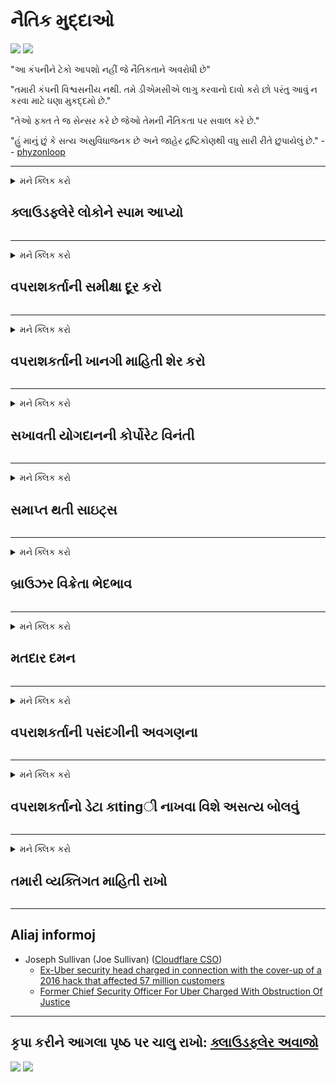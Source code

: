 # નૈતિક મુદ્દાઓ

![](https://codeberg.org/crimeflare/stop_cloudflare/media/branch/master/image/itsreallythatbad.jpg)
![](https://codeberg.org/crimeflare/stop_cloudflare/media/branch/master/image/telegram/c81238387627b4bfd3dcd60f56d41626.jpg)

"આ કંપનીને ટેકો આપશો નહીં જે નૈતિકતાને અવરોધી છે"

"તમારી કંપની વિશ્વસનીય નથી. તમે ડીએમસીએ લાગુ કરવાનો દાવો કરો છો પરંતુ આવું ન કરવા માટે ઘણા મુકદ્દમો છે."

"તેઓ ફક્ત તે જ સેન્સર કરે છે જેઓ તેમની નૈતિકતા પર સવાલ કરે છે."

"હું માનું છું કે સત્ય અસુવિધાજનક છે અને જાહેર દ્રષ્ટિકોણથી વધુ સારી રીતે છુપાયેલું છે."  -- [phyzonloop](https://twitter.com/phyzonloop)


---


<details>
<summary>મને ક્લિક કરો

## ક્લાઉડફ્લેરે લોકોને સ્પામ આપ્યો
</summary>


ક્લાઉડફ્લેર નોન-ક્લાઉડફ્લેર વપરાશકર્તાઓને સ્પામ ઇમેઇલ્સ મોકલી રહ્યું છે.

- ફક્ત પસંદ કરેલા સબ્સ્ક્રાઇબર્સને જ ઇમેઇલ્સ મોકલો
- જ્યારે વપરાશકર્તા "રોકો" કહે છે, ત્યારે ઇમેઇલ મોકલવાનું બંધ કરો

તે સરળ છે. પરંતુ ક્લાઉડફ્લેરે ધ્યાન આપતા નથી.
ક્લાઉડફ્લેરે કહ્યું કે તેમની સેવાનો ઉપયોગ કરવાથી તમામ સ્પામર્સ અથવા હુમલાખોરો અટકી શકે છે.
ક્લાઉડફ્લેરેને સક્રિય કર્યા વગર આપણે કેવી રીતે ક્લાઉડફ્લેર રોકી શકીએ?


| 🖼 | 🖼 |
| --- | --- |
| ![](https://codeberg.org/crimeflare/stop_cloudflare/media/branch/master/image/cfspam01.jpg) | ![](https://codeberg.org/crimeflare/stop_cloudflare/media/branch/master/image/cfspam03.jpg) |
| ![](https://codeberg.org/crimeflare/stop_cloudflare/media/branch/master/image/cfspam02.jpg) | ![](https://codeberg.org/crimeflare/stop_cloudflare/media/branch/master/image/cfspambrittany.jpg)<br>![](https://codeberg.org/crimeflare/stop_cloudflare/media/branch/master/image/cfspamtwtr.jpg) |

</details>

---

<details>
<summary>મને ક્લિક કરો

## વપરાશકર્તાની સમીક્ષા દૂર કરો
</summary>


ક્લાઉડફ્લેર સેન્સર નકારાત્મક સમીક્ષાઓ.
જો તમે ટ્વિટર પર ક્લાઉડફ્લેર વિરોધી લખાણ પોસ્ટ કરો છો, તો તમને "ના, તે નથી" સંદેશ સાથે ક્લાઉડફ્લેર કર્મચારીનો જવાબ મેળવવાની તક મળશે.
જો તમે કોઈપણ સમીક્ષા સાઇટ પર નકારાત્મક સમીક્ષા પોસ્ટ કરો છો, તો તેઓ તેને સેન્સર કરવાનો પ્રયાસ કરશે.


| 🖼 | 🖼 |
| --- | --- |
| ![](https://codeberg.org/crimeflare/stop_cloudflare/media/branch/master/image/cfcenrev_01.jpg)<br>![](https://codeberg.org/crimeflare/stop_cloudflare/media/branch/master/image/cfcenrev_02.jpg) | ![](https://codeberg.org/crimeflare/stop_cloudflare/media/branch/master/image/cfcenrev_03.jpg) |

</details>

---

<details>
<summary>મને ક્લિક કરો

## વપરાશકર્તાની ખાનગી માહિતી શેર કરો
</summary>


ક્લાઉડફ્લેરે મોટી પજવણીની સમસ્યા છે.
ક્લાઉડફ્લેરે હોસ્ટ કરેલી સાઇટ્સ વિશે ફરિયાદ કરનારાઓની વ્યક્તિગત માહિતી શેર કરે છે.
તેઓ તમને ક્યારેક તમારો સાચો આઈડી પ્રદાન કરવા કહે છે.
જો તમે પરેશાન, હુમલો કરનાર, સ્વેટ અથવા મારવા માંગતા નથી, તો તમે ક્લાઉડફ્લાયર્ડ વેબસાઇટ્સથી વધુ સારી રીતે દૂર રહેશો.


| 🖼 | 🖼 |
| --- | --- |
| ![](https://codeberg.org/crimeflare/stop_cloudflare/media/branch/master/image/cfdox_what.jpg) | ![](https://codeberg.org/crimeflare/stop_cloudflare/media/branch/master/image/cfdox_swat.jpg) |
| ![](https://codeberg.org/crimeflare/stop_cloudflare/media/branch/master/image/cfdox_kill.jpg) | ![](https://codeberg.org/crimeflare/stop_cloudflare/media/branch/master/image/cfdox_threat.jpg) |
| ![](https://codeberg.org/crimeflare/stop_cloudflare/media/branch/master/image/cfdox_dox.jpg) | ![](https://codeberg.org/crimeflare/stop_cloudflare/media/branch/master/image/cfdox_ex1.jpg)<br>![](https://codeberg.org/crimeflare/stop_cloudflare/media/branch/master/image/cfdox_ex2.jpg) |

</details>

---

<details>
<summary>મને ક્લિક કરો

## સખાવતી યોગદાનની કોર્પોરેટ વિનંતી
</summary>


ક્લાઉડફ્લેર સખાવતી ફાળો માટે પૂછે છે.
તે ખૂબ જ ભયાનક છે કે એક અમેરિકન કોર્પોરેશન નફાકારક સંગઠનોની સાથે સખાવત માંગશે જેની પાસે સારા કારણો છે.
જો તમને લોકોને અવરોધિત કરવું અથવા અન્ય લોકોનો સમય બગાડવો ગમે છે, તો તમે ક્લાઉડફ્લેર કર્મચારીઓ માટે કેટલાક પિઝા મંગાવી શકો છો.


![](https://codeberg.org/crimeflare/stop_cloudflare/media/branch/master/image/cfdonate.jpg)

</details>

---

<details>
<summary>મને ક્લિક કરો

## સમાપ્ત થતી સાઇટ્સ
</summary>


જો તમારી સાઇટ અચાનક નીચે આવી જાય તો તમે શું કરશો?
એવા અહેવાલો છે કે ક્લાઉડફ્લેર કોઈ ચેતવણી વિના, ચુપચાપ વપરાશકર્તાની ગોઠવણીને કા serviceી નાખી રહ્યું છે અથવા સેવા બંધ કરી રહ્યું છે.
અમે તમને વધુ સારી પ્રદાતા શોધવા સૂચવીએ છીએ.

![](https://codeberg.org/crimeflare/stop_cloudflare/media/branch/master/image/cftmnt.jpg)

</details>

---

<details>
<summary>મને ક્લિક કરો

## બ્રાઉઝર વિક્રેતા ભેદભાવ
</summary>


ટોર ઉપર ન Torન-ટોર-બ્રાઉઝરના વપરાશકર્તાઓને પ્રતિકૂળ સારવાર આપતી વખતે ક્લાઉડફ્લેરે ફાયરફોક્સનો ઉપયોગ કરનારાઓને પસંદગીની સારવાર આપે છે.
ટોર વપરાશકર્તાઓ કે જેઓ મફત-મુક્ત જાવાસ્ક્રિપ્ટ ચલાવવાનો યોગ્ય રીતે ઇનકાર કરે છે તે પણ પ્રતિકૂળ સારવાર મેળવે છે.
આ ineક્સેસ અસમાનતા એ નેટવર્ક તટસ્થતા દુરુપયોગ અને શક્તિનો દુરુપયોગ છે.

![](https://codeberg.org/crimeflare/stop_cloudflare/media/branch/master/image/browdifftbcx.gif)

- ડાબું: ટોર બ્રાઉઝર, જમણું: ક્રોમ. સમાન આઇપી સરનામું.

![](https://codeberg.org/crimeflare/stop_cloudflare/media/branch/master/image/browserdiff.jpg)

- ડાબું: ટોર બ્રાઉઝર જાવાસ્ક્રિપ્ટ અક્ષમ કર્યું, કૂકી સક્ષમ
- અધિકાર: ક્રોમ જાવાસ્ક્રિપ્ટ સક્ષમ, કૂકી અક્ષમ

![](https://codeberg.org/crimeflare/stop_cloudflare/media/branch/master/image/cfsiryoublocked.jpg)

- ટોર (ક્લાર્નેટ આઇપી) વિના ક્યુટબ્રોઝર (નાના બ્રાઉઝર)

| ***બ્રાઉઝર*** | ***એક્સેસ ટ્રીટમેન્ટ*** |
| --- | --- |
| Tor Browser (જાવાસ્ક્રિપ્ટ સક્ષમ) | પ્રવેશ પરવાનગી |
| Firefox (જાવાસ્ક્રિપ્ટ સક્ષમ) | degક્સેસ બગડી |
| Chromium (જાવાસ્ક્રિપ્ટ સક્ષમ) | degક્સેસ બગડી |
| Chromium or Firefox (જાવાસ્ક્રિપ્ટ અક્ષમ) | પરવાનગી અસ્વીકાર |
| Chromium or Firefox (કૂકી અક્ષમ) | પરવાનગી અસ્વીકાર |
| QuteBrowser | પરવાનગી અસ્વીકાર |
| lynx | પરવાનગી અસ્વીકાર |
| w3m | પરવાનગી અસ્વીકાર |
| wget | પરવાનગી અસ્વીકાર |


સરળ પડકારને હલ કરવા માટે Audioડિઓ બટનનો ઉપયોગ શા માટે નથી?

હા, ત્યાં એક audioડિઓ બટન છે, પરંતુ તે હંમેશા ટોર પર કામ કરતું નથી.
જ્યારે તમે આ સંદેશ ક્લિક કરશો ત્યારે તમને મળશે:

```
પછીથી ફરી પ્રયાસ કરો
તમારું કમ્પ્યુટર અથવા નેટવર્ક સ્વચાલિત ક્વેરીઝ મોકલી શકે છે.
અમારા વપરાશકર્તાઓને સુરક્ષિત કરવા માટે, અમે હમણાં તમારી વિનંતી પર પ્રક્રિયા કરી શકતા નથી.
વધુ વિગતો માટે અમારા સહાય પૃષ્ઠની મુલાકાત લો
```

</details>

---

<details>
<summary>મને ક્લિક કરો

## મતદાર દમન
</summary>


યુ.એસ. રાજ્યોના મતદારો તેમના નિવાસ સ્થાને રાજ્ય સચિવની વેબસાઇટ દ્વારા આખરે મત આપવા માટે નોંધણી કરાવે છે.
રિપબ્લિકન નિયંત્રિત રાજ્ય સચિવ કચેરીઓ ક્લાઉડફ્લેર દ્વારા રાજ્ય સચિવની વેબસાઇટની નજીકના દ્વારા મતદારોના દમનમાં વ્યસ્ત છે.
ટોર વપરાશકર્તાઓ સાથે ક્લાઉડફ્લેરની પ્રતિકૂળ વર્તન, દેખરેખના કેન્દ્રિત વૈશ્વિક બિંદુ તરીકે તેની એમઆઇટીએમ સ્થિતિ, અને તેની હાનિકારક ભૂમિકા એકંદરે સંભવિત મતદારોને નોંધણી કરવામાં અનિચ્છા બનાવે છે.
ખાસ કરીને ઉદારવાદીઓ ગોપનીયતા સ્વીકારે છે.
મતદાર નોંધણી ફોર્મ્સ મતદારની રાજકીય ઝુકાવ, વ્યક્તિગત શારીરિક સરનામું, સામાજિક સુરક્ષા નંબર અને જન્મ તારીખ વિશે સંવેદનશીલ માહિતી એકત્રિત કરે છે.
મોટાભાગનાં રાજ્યો ફક્ત તે માહિતીને સાર્વજનિક રૂપે ઉપલબ્ધ બનાવે છે, પરંતુ જ્યારે કોઈ મત આપવા માટે નોંધણી કરાવે છે ત્યારે ક્લાઉડફ્લેરે તે બધી માહિતી જુએ છે.

નોંધ લો કે કાગળ નોંધણી ક્લાઉડફ્લેરને અવરોધે નહીં કારણ કે રાજ્ય ડેટા એન્ટ્રી સ્ટાફ કામદારોના સેક્રેટરી સંભવત ડેટા દાખલ કરવા માટે ક્લાઉડફ્લેર વેબસાઇટનો ઉપયોગ કરશે.

| 🖼 | 🖼 |
| --- | --- |
| ![](https://codeberg.org/crimeflare/stop_cloudflare/media/branch/master/image/cfvotm_01.jpg) | ![](https://codeberg.org/crimeflare/stop_cloudflare/media/branch/master/image/cfvotm_02.jpg) |

- મતો ભેગા કરવા અને પગલાં લેવા ચેન્ના.ઓર્જીંગ એક પ્રખ્યાત વેબસાઇટ છે.
“દરેક જગ્યાએ લોકો ઝુંબેશ શરૂ કરી રહ્યા છે, સમર્થકોને એકઠા કરી રહ્યા છે, અને સોલ્યુશન્સ ચલાવવા નિર્ણય લેનારાઓ સાથે કામ કરશે.”
કમનસીબે, ક્લાઉડફ્લેરના આક્રમક ફિલ્ટરને કારણે ઘણા લોકો બદલાવ.org જોઈ શકતા નથી.
તેમને પિટિશન પર હસ્તાક્ષર કરવામાં અવરોધિત કરવામાં આવી રહ્યા છે, આમ તેમને લોકશાહી પ્રક્રિયાથી બાકાત રાખ્યા છે.
અન્ય નોન-ક્લાઉડફ્લેર્ડ પ્લેટફોર્મ જેમ કે ઓપન પિટિશનનો ઉપયોગ સમસ્યાને દૂર કરવામાં મદદ કરે છે.

| 🖼 | 🖼 |
| --- | --- |
| ![](https://codeberg.org/crimeflare/stop_cloudflare/media/branch/master/image/changeorgasn.jpg) | ![](https://codeberg.org/crimeflare/stop_cloudflare/media/branch/master/image/changeorgtor.jpg) |

- ક્લાઉડફ્લેરનો "એથેનિયન પ્રોજેક્ટ" રાજ્ય અને સ્થાનિક ચૂંટણી વેબસાઇટને મફત એન્ટરપ્રાઇઝ-સ્તરનું રક્ષણ પ્રદાન કરે છે.
તેઓએ કહ્યું કે "તેમના ઘટક ચૂંટણીની માહિતી અને મતદાર નોંધણી accessક્સેસ કરી શકે છે" પરંતુ આ ખોટું છે કારણ કે ઘણા લોકો ફક્ત સાઇટને બ્રાઉઝ કરી શકતા નથી.

</details>

---

<details>
<summary>મને ક્લિક કરો

## વપરાશકર્તાની પસંદગીની અવગણના
</summary>


જો તમે કોઈ વસ્તુ નાપસંદ કરો છો, તો તમે અપેક્ષા કરો છો કે તમને તેના વિશે કોઈ ઇમેઇલ પ્રાપ્ત થશે નહીં.
ક્લાઉડફ્લેરે ગ્રાહકની સંમતિ વિના વપરાશકર્તાની પસંદગીને અવગણો અને તૃતીય-પક્ષ કોર્પોરેશનો સાથે ડેટા શેર કરો.
જો તમે તેમની મફત યોજનાનો ઉપયોગ કરી રહ્યાં છો, તો તેઓ તમને માસિક સબ્સ્ક્રિપ્શન ખરીદવાનું પૂછતાં ઇમેઇલ મોકલે છે.

![](https://codeberg.org/crimeflare/stop_cloudflare/media/branch/master/image/cfviopl_tp.jpg)

</details>

---

<details>
<summary>મને ક્લિક કરો

## વપરાશકર્તાનો ડેટા કાtingી નાખવા વિશે અસત્ય બોલવું
</summary>


આ પૂર્વ-ક્લાઉડફ્લેર ગ્રાહકના બ્લોગ મુજબ, ક્લાઉડફ્લેર એકાઉન્ટ્સ કાtingી નાખવા વિશે ખોટું બોલે છે.
આજકાલ, ઘણી કંપનીઓ તમારા એકાઉન્ટને બંધ કર્યા પછી અથવા દૂર કર્યા પછી તમારો ડેટા રાખે છે.
મોટાભાગની સારી કંપનીઓ તેમની ગોપનીયતા નીતિમાં તેના વિશે ઉલ્લેખ કરે છે.
ક્લાઉડફ્લેર? ના.

```
2019-08-05 ક્લાઉડફ્લેરે મને પુષ્ટિ મોકલી કે તેઓ મારું એકાઉન્ટ કા removedી નાખશે.
2019-10-02 મને ક્લાઉડફ્લેરેથી એક ઇમેઇલ મળ્યો "કારણ કે હું ગ્રાહક છું"
```

ક્લાઉડફ્લેયરને "દૂર કરો" શબ્દ વિશે ખબર નહોતી.
જો તે ખરેખર દૂર કરવામાં આવે છે, તો આ ભૂતપૂર્વ ગ્રાહકને ઇમેઇલ કેમ મળ્યો?
તેમણે એમ પણ જણાવ્યું હતું કે ક્લાઉડફ્લેરની ગોપનીયતા નીતિમાં તેનો ઉલ્લેખ નથી.

```
તેમની નવી ગોપનીયતા નીતિ એક વર્ષ સુધી ડેટા જાળવવાનો કોઈ ઉલ્લેખ કરતી નથી.
```

![](https://codeberg.org/crimeflare/stop_cloudflare/media/branch/master/image/cfviopl_notdel.jpg)

જો ક્લાઉડફ્લેરે તેમની ગોપનીયતા નીતિ LIE છે તો તમે કેવી રીતે વિશ્વાસ કરી શકો છો?

</details>

---

<details>
<summary>મને ક્લિક કરો

## તમારી વ્યક્તિગત માહિતી રાખો
</summary>


ક્લાઉડફ્લેર એકાઉન્ટ કાtingી નાખવું એ સખત સ્તર છે.

```
"એકાઉન્ટ" કેટેગરીનો ઉપયોગ કરીને સપોર્ટ ટિકિટ સબમિટ કરો,
અને સંદેશ બોડીમાં એકાઉન્ટ ડિલીટ કરવાની વિનંતી કરો.
કા deleી નાખવાની વિનંતી કરતાં પહેલાં તમારી પાસે તમારા એકાઉન્ટ સાથે કોઈ ડોમેન્સ અથવા ક્રેડિટ કાર્ડ્સ જોડાયેલા હોવા જોઈએ નહીં.
```

તમને આ પુષ્ટિ ઇમેઇલ પ્રાપ્ત થશે.

![](https://codeberg.org/crimeflare/stop_cloudflare/media/branch/master/image/cf_deleteandkeep.jpg)

"અમે તમારી કા deleી નાખવાની વિનંતી પર પ્રક્રિયા કરવાનું શરૂ કર્યું છે" પરંતુ "અમે તમારી વ્યક્તિગત માહિતી સંગ્રહિત કરીશું".

તમે આ "વિશ્વાસ" કરી શકો છો?

</details>

---

## Aliaj informoj

- Joseph Sullivan (Joe Sullivan) ([Cloudflare CSO](https://twitter.com/eastdakota/status/1296522269313785862))
  - [Ex-Uber security head charged in connection with the cover-up of a 2016 hack that affected 57 million customers](https://www.businessinsider.com/uber-data-hack-security-head-joe-sullivan-charged-cover-up-2020-8)
  - [Former Chief Security Officer For Uber Charged With Obstruction Of Justice](https://www.justice.gov/usao-ndca/pr/former-chief-security-officer-uber-charged-obstruction-justice)


---

## કૃપા કરીને આગલા પૃષ્ઠ પર ચાલુ રાખો:   [ક્લાઉડફ્લેર અવાજો](../PEOPLE.md)

![](https://codeberg.org/crimeflare/stop_cloudflare/media/branch/master/image/freemoldybread.jpg)
![](https://codeberg.org/crimeflare/stop_cloudflare/media/branch/master/image/cfisnotanoption.jpg)
